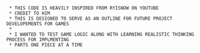 	 * THIS CODE IS HEAVILY INSPIRED FROM RYISNOW ON YOUTUBE
	 * CREDIT TO HIM 
	 * THIS IS DESIGNED TO SERVE AS AN OUTLINE FOR FUTURE PROJECT DEVELOPEMENTS FOR GAMES
	 * 
	 * I WANTED TO TEST GAME LOGIC ALONG WITH LEARNING REALISTIC THINKING PROCESS FOR IMPLMENTING 
	 * PARTS ONE PIECE AT A TIME

